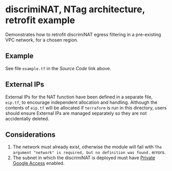 # discrimiNAT, NTag architecture, retrofit example

Demonstrates how to retrofit discrimiNAT egress filtering in a pre-existing VPC network, for a chosen region.

## Example

See file `example.tf` in the _Source Code_ link above.

## External IPs

External IPs for the NAT function have been defined in a separate file, `eip.tf`, to encourage independent allocation and handling. Although the contents of `eip.tf` will be allocated if `terraform` is run in this directory, users should ensure External IPs are managed separately so they are not accidentally deleted.

## Considerations

1. The network must already exist, otherwise the module will fail with `The argument "network" is required, but no definition was found.` errors.
1. The subnet in which the discrimiNAT is deployed must have [Private Google Access](https://cloud.google.com/vpc/docs/configure-private-google-access#enabling-pga) enabled.
